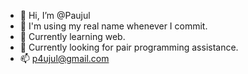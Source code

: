 - 👋 Hi, I’m @Paujul
- 👀 I'm using my real name whenever I commit.
- 🌱 Currently learning web.
- 💞️ Currently looking for pair programming assistance.
- 📫 p4ujul@gmail.com

<!---
Paujul/Paujul is a ✨ special ✨ repository because its `README.md` (this file) appears on your GitHub profile.
You can click the Preview link to take a look at your changes.
--->
